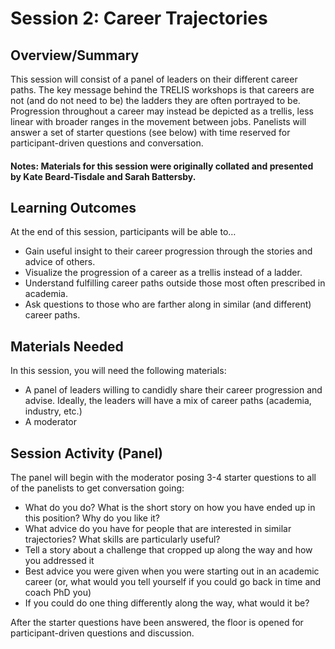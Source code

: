 # Session 2: Career Trajectories

## Overview/Summary
This session will consist of a panel of leaders on their different career paths. The key message behind the TRELIS workshops is that careers are not (and do not need to be) the ladders they are often portrayed to be. Progression throughout a career may instead be depicted as a trellis, less linear with broader ranges in the movement between jobs. Panelists will answer a set of starter questions (see below) with time reserved for participant-driven questions and conversation.

#### Notes: Materials for this session were originally collated and presented by Kate Beard-Tisdale and Sarah Battersby.

## Learning Outcomes
At the end of this session, participants will be able to…
* Gain useful insight to their career progression through the stories and advice of others.
* Visualize the progression of a career as a trellis instead of a ladder. 
* Understand fulfilling career paths outside those most often prescribed in academia.
* Ask questions to those who are farther along in similar (and different) career paths.

## Materials Needed
In this session, you will need the following materials:
* A panel of leaders willing to candidly share their career progression and advise. Ideally, the leaders will have a mix of career paths (academia, industry, etc.)
* A moderator

## Session Activity (Panel)
The panel will begin with the moderator posing 3-4 starter questions to all of the panelists to get conversation going:  
* What do you do? What is the short story on how you have ended up in this position?  Why do you like it?
* What advice do you have for people that are interested in similar trajectories?  What skills are particularly useful?
* Tell a story about a challenge that cropped up along the way and how you addressed it
* Best advice you were given when you were starting out in an academic career (or, what would you tell yourself if you could go back in time and coach PhD you)
* If you could do one thing differently along the way, what would it be?

After the starter questions have been answered, the floor is opened for participant-driven questions and discussion.


